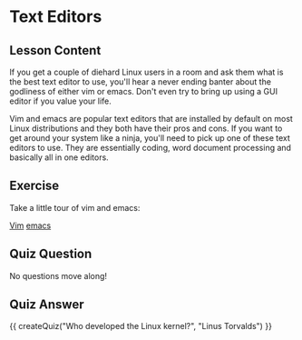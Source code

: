 # Text Editors

## Lesson Content

If you get a couple of diehard Linux users in a room and ask them what is the best text editor to use, you'll hear a never ending banter about the godliness of either vim or emacs. Don't even try to bring up using a GUI editor if you value your life. 

Vim and emacs are popular text editors that are installed by default on most Linux distributions and they both have their pros and cons. If you want to get around your system like a ninja, you'll need to pick up one of these text editors to use. They are essentially coding, word document processing and basically all in one editors.

## Exercise

Take a little tour of vim and emacs:

<a href="http://www.vim.org/">Vim</a>
<a href="https://www.gnu.org/software/emacs/">emacs</a>

## Quiz Question

No questions move along!

## Quiz Answer
<script src="../quiz.js"></script>

<div id="quiz">
  {{ createQuiz("Who developed the Linux kernel?", "Linus Torvalds") }}
</div>
